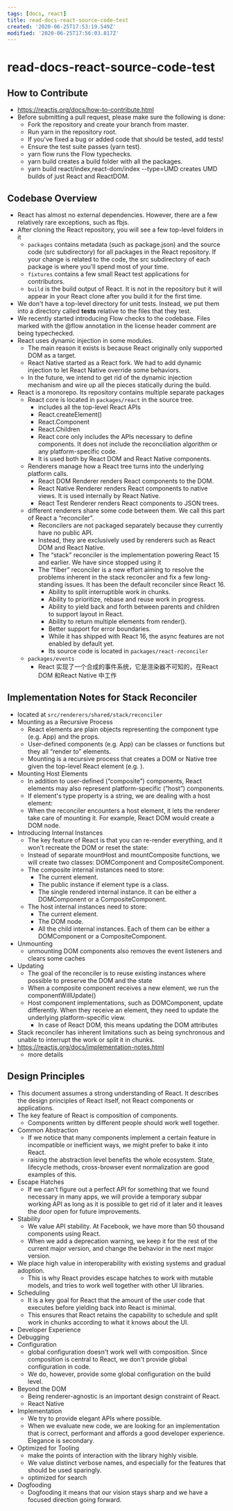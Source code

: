 ```yaml
---
tags: [docs, react]
title: read-docs-react-source-code-test
created: '2020-06-25T17:53:19.549Z'
modified: '2020-06-25T17:56:03.817Z'
---
```


# read-docs-react-source-code-test

## How to Contribute

- https://reactjs.org/docs/how-to-contribute.html   
- Before submitting a pull request, please make sure the following is done:
	- Fork the repository and create your branch from master.
	- Run yarn in the repository root.
	- If you've fixed a bug or added code that should be tested, add tests!
	- Ensure the test suite passes (yarn test). 
	- yarn flow runs the Flow typechecks.
	- yarn build creates a build folder with all the packages.
	- yarn build react/index,react-dom/index --type=UMD creates UMD builds of just React and ReactDOM.

## Codebase Overview

- React has almost no external dependencies. However, there are a few relatively rare exceptions, such as fbjs.
- After cloning the React repository, you will see a few top-level folders in it
	- `packages` contains metadata (such as package.json) and the source code (src subdirectory) for all packages in the React repository. 
	  If your change is related to the code, the src subdirectory of each package is where you'll spend most of your time.
	- `fixtures` contains a few small React test applications for contributors.
	- `build` is the build output of React. It is not in the repository but it will appear in your React clone after you build it for the first time.
- We don't have a top-level directory for unit tests. Instead, we put them into a directory called __tests__ relative to the files that they test.
- We recently started introducing Flow checks to the codebase. Files marked with the @flow annotation in the license header comment are being typechecked.
- React uses dynamic injection in some modules. 
	- The main reason it exists is because React originally only supported DOM as a target. 
	- React Native started as a React fork. We had to add dynamic injection to let React Native override some behaviors.
	- In the future, we intend to get rid of the dynamic injection mechanism and wire up all the pieces statically during the build.
- React is a monorepo. Its repository contains multiple separate packages
	-  React core is located in `packages/react` in the source tree. 
		-  includes all the top-level React APIs
		- React.createElement()
		- React.Component
		- React.Children
		- React core only includes the APIs necessary to define components. It does not include the reconciliation algorithm or any platform-specific code.
		- It is used both by React DOM and React Native components.
	- Renderers manage how a React tree turns into the underlying platform calls.
		- React DOM Renderer renders React components to the DOM. 
		- React Native Renderer renders React components to native views. It is used internally by React Native.
		- React Test Renderer renders React components to JSON trees.
	-  different renderers share some code between them. We call this part of React a “reconciler”.
		- Reconcilers are not packaged separately because they currently have no public API. 
		- Instead, they are exclusively used by renderers such as React DOM and React Native.
		- The “stack” reconciler is the implementation powering React 15 and earlier. We have since stopped using it
		- The “fiber” reconciler is a new effort aiming to resolve the problems inherent in the stack reconciler and fix a few long-standing issues. It has been the default reconciler since React 16.
			- Ability to split interruptible work in chunks.
			- Ability to prioritize, rebase and reuse work in progress.
			- Ability to yield back and forth between parents and children to support layout in React.
			- Ability to return multiple elements from render().
			- Better support for error boundaries.
			- While it has shipped with React 16, the async features are not enabled by default yet.
			- Its source code is located in `packages/react-reconciler`
	- `packages/events`
		- React 实现了一个合成的事件系统，它是渲染器不可知的，在React DOM 和React Native 中工作

## Implementation Notes for  Stack Reconciler

-  located at `src/renderers/shared/stack/reconciler`
- Mounting as a Recursive Process
	- React elements are plain objects representing the component type (e.g. App) and the props.
	- User-defined components (e.g. App) can be classes or functions but they all “render to” elements.
	- Mounting is a recursive process that creates a DOM or Native tree given the top-level React element (e.g. <App />).
- Mounting Host Elements
	- In addition to user-defined (“composite”) components, React elements may also represent platform-specific (“host”) components. 
	- If element's type property is a string, we are dealing with a host element:
	- When the reconciler encounters a host element, it lets the renderer take care of mounting it. For example, React DOM would create a DOM node.
- Introducing Internal Instances
	- The key feature of React is that you can re-render everything, and it won't recreate the DOM or reset the state:
	- Instead of separate mountHost and mountComposite functions, we will create two classes: DOMComponent and CompositeComponent.
	- The composite internal instances need to store:
		- The current element.
		- The public instance if element type is a class.
		- The single rendered internal instance. It can be either a DOMComponent or a CompositeComponent.
	- The host internal instances need to store:
		- The current element.
		- The DOM node.
		- All the child internal instances. Each of them can be either a DOMComponent or a CompositeComponent.
- Unmounting
	- unmounting DOM components also removes the event listeners and clears some caches
- Updating
	- The goal of the reconciler is to reuse existing instances where possible to preserve the DOM and the state
	- When a composite component receives a new element, we run the componentWillUpdate() 
	- Host component implementations, such as DOMComponent, update differently. When they receive an element, they need to update the underlying platform-specific view. 
		- In case of React DOM, this means updating the DOM attributes
- Stack reconciler has inherent limitations such as being synchronous and unable to interrupt the work or split it in chunks. 
- https://reactjs.org/docs/implementation-notes.html
	- more details

## Design Principles

- This document assumes a strong understanding of React. It describes the design principles of React itself, not React components or applications.
- The key feature of React is composition of components. 
	- Components written by different people should work well together. 
- Common Abstraction
	- If we notice that many components implement a certain feature in incompatible or inefficient ways, we might prefer to bake it into React. 
	-  raising the abstraction level benefits the whole ecosystem. State, lifecycle methods, cross-browser event normalization are good examples of this.
- Escape Hatches
	- If we can't figure out a perfect API for something that we found necessary in many apps, 
	   we will provide a temporary subpar working API as long as it is possible to get rid of it later and it leaves the door open for future improvements.
- Stability
	- We value API stability. At Facebook, we have more than 50 thousand components using React. 
	- When we add a deprecation warning, we keep it for the rest of the current major version, and change the behavior in the next major version.
- We place high value in interoperability with existing systems and gradual adoption.
	- This is why React provides escape hatches to work with mutable models, and tries to work well together with other UI libraries. 
- Scheduling
	- It is a key goal for React that the amount of the user code that executes before yielding back into React is minimal. 
	- This ensures that React retains the capability to schedule and split work in chunks according to what it knows about the UI.
- Developer Experience
- Debugging
- Configuration
	-  global configuration doesn't work well with composition. Since composition is central to React, we don't provide global configuration in code.
	- We do, however, provide some global configuration on the build level.
- Beyond the DOM
	- Being renderer-agnostic is an important design constraint of React.
	- React Native
- Implementation
	- We try to provide elegant APIs where possible. 
	- When we evaluate new code, we are looking for an implementation that is correct, performant and affords a good developer experience. Elegance is secondary.
- Optimized for Tooling
	- make the points of interaction with the library highly visible.
	- We value distinct verbose names, and especially for the features that should be used sparingly.
	- optimized for search
- Dogfooding
	- Dogfooding it means that our vision stays sharp and we have a focused direction going forward.


